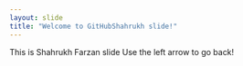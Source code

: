 ```yaml
---
layout: slide
title: "Welcome to GitHubShahrukh slide!"
---
```

This is Shahrukh Farzan slide
Use the left arrow to go back!
